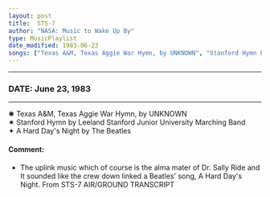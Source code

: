 ```yaml
---
layout: post
title:  STS-7
author: "NASA: Music to Wake Up By"
type: MusicPlaylist
date_modified: 1983-06-23
songs: ["Texas A&M, Texas Aggie War Hymn, by UNKNOWN", "Stanford Hymn by Leeland Stanford Junior University Marching Band", "A Hard Day's Night by The Beatles"]
---
```


----
### DATE: June 23, 1983
----
✺ Texas A&M, Texas Aggie War Hymn, by UNKNOWN  &nbsp;<br />
✷ Stanford Hymn by Leeland Stanford Junior University Marching Band  &nbsp;<br />
✦ A Hard Day's Night by The Beatles

#### Comment:
* The uplink music
which of course is the alma mater of Dr. Sally Ride and
It sounded like the crew down linked a Beatles' song, A Hard Day's Night. From STS-7 AIR/GROUND TRANSCRIPT



<br/>
<center>
	<a target="_blank"
	   href="https://twitter.com/intent/tweet?hashtags=Space,NASA,Playlist,NASAWakeupCalls,SpaceProgram&text={{ page.author}}, '{{ page.songs.first }}' {{ page.title }}, {{ page.date | date: '%B %d, %Y' }}. {{ site.url }}{{ page.url }}&via=nasawakeupcalls"><i class="fab fa-twitter" alt="Tweet this page" style="font-size: 1.3em;"></i></a>
	&nbsp; 	<i class="fas fa-user-astronaut" style="font-size: 1.5em;"></i> &nbsp;
    <a id="custom_amazon_link"
       type="amzn" search="#"
       category="popular music">
    <i class="fab fa-amazon" style="font-size: 1.3em;"></i></a>
</center>

<!-- Randomly resolve an individual entry from a song array -->
<script src="/assets/javascript/seedrandom.min.js"></script>
<script>
  var wake_me_up = ["Texas A&M, Texas Aggie War Hymn, by UNKNOWN", "Stanford Hymn by Leeland Stanford Junior University Marching Band", "A Hard Day's Night by The Beatles"];
  var prng = new Math.seedrandom();
  function randomSong() {
    song = wake_me_up[Math.floor(Math.random() * wake_me_up.length)];
    var amazon_link = document.getElementById("custom_amazon_link");
    amazon_link.setAttribute("search", song);
  }
  window.onload = randomSong();
</script>
